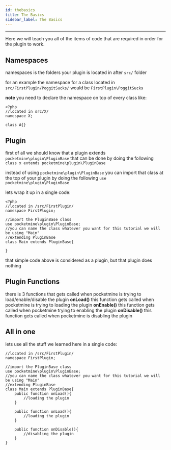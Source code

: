 ```yaml
---
id: thebasics
title: The Basics
sidebar_label: The Basics
---
```

___
Here we will teach you all of the items of code that are required in order for the plugin to work.  

## Namespaces
namespaces is the folders your plugin is located in after ```src/``` folder

for an example the namespace for a class located in ```src/FirstPlugin/PoggitSucks/``` would be ```FirstPlugin\PoggitSucks```

**note** you need to declare the namespace on top of every class like:

```
<?php
//located in src/X/
namespace X;

class A{}
```

## Plugin


first of all we should know that a plugin extends ```pocketmine\plugin\PluginBase``` that can be done by doing the following ```class x extends pocketmine\plugin\PluginBase```

instead of using ```pocketmine\plugin\PluginBase``` you can import that class at the top of your plugin by doing the following ```use pocketmine\plugin\PluginBase```

lets wrap it up in a single code:
```
<?php
//located in /src/FirstPlugin/
namespace FirstPlugin;

//import the PluginBase class
use pocketmine\plugin\PluginBase;
//you can name the class whatever you want for this tutorial we will be using "Main"
//extending PluginBase
class Main extends PluginBase{

}
```
that simple code above is considered as a plugin, but that plugin does nothing



## Plugin Functions

there is 3 functions that gets called when pocketmine is trying to load/enable/disable the plugin
**onLoad()** this function gets called when pocketmine is trying to loading the plugin
**onEnable()** this function gets called when pocketmine trying to enabling the plugin
**onDisable()** this function gets called when pocketmine is disabling the plugin

## All in one

lets use all the stuff we learned here in a single code:

```
//located in /src/FirstPlugin/
namespace FirstPlugin;

//import the PluginBase class
use pocketmine\plugin\PluginBase;
//you can name the class whatever you want for this tutorial we will be using "Main"
//extending PluginBase
class Main extends PluginBase{
	public function onLoad(){
		//loading the plugin
	}

	public function onLoad(){
		//loading the plugin
	}
	
	public function onDisable(){
		//disabling the plugin
	}
}
